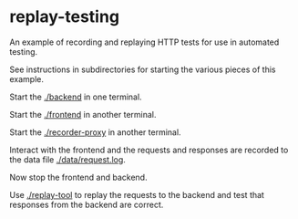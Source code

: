 # replay-testing

An example of recording and replaying HTTP tests for use in automated testing.

See instructions in subdirectories for starting the various pieces of this example.

Start the [./backend](./backend) in one terminal.

Start the [./frontend](./frontend) in another terminal.

Start the [./recorder-proxy](./recorder-proxy) in another terminal.

Interact with the frontend and the requests and responses are recorded to the data file [./data/request.log](./data/request.log).

Now stop the frontend and backend.

Use [./replay-tool](./replay-tool) to replay the requests to the backend and test that responses from the backend are correct.

